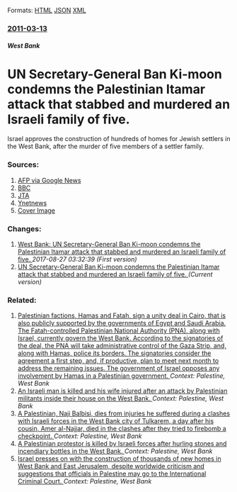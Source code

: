 
Formats: [HTML](/news/2011/03/13/un-secretary-general-ban-ki-moon-condemns-the-palestinian-itamar-attack-that-stabbed-and-murdered-an-israeli-family-of-five.html)  [JSON](/news/2011/03/13/un-secretary-general-ban-ki-moon-condemns-the-palestinian-itamar-attack-that-stabbed-and-murdered-an-israeli-family-of-five.json)  [XML](/news/2011/03/13/un-secretary-general-ban-ki-moon-condemns-the-palestinian-itamar-attack-that-stabbed-and-murdered-an-israeli-family-of-five.xml)  

### [2011-03-13](/news/2011/03/13/index.md)

##### West Bank
# UN Secretary-General Ban Ki-moon condemns the Palestinian Itamar attack that stabbed and murdered an Israeli family of five. 

Israel approves the construction of hundreds of homes for Jewish settlers in the West Bank, after the murder of five members of a settler family.


### Sources:

1. [AFP via Google News](http://www.google.com/hostednews/afp/article/ALeqM5ipKit5ZWTjrAKBPK9TsO92AHRg7Q?docId=CNG.b805aff6c27f0198bb74cd3263c88566.401)
2. [BBC](http://www.bbc.co.uk/news/world-middle-east-12725487)
3. [JTA](http://www.jta.org/news/article/2011/03/13/3086373/assailant-kills-parents-3-children-in-settlement)
4. [Ynetnews](http://www.ynetnews.com/articles/0,7340,L-4041216,00.html)
4. [Cover Image](http://www.bbc.co.uk/news/special/2015/newsspec_10857/bbc_news_logo.png?cb=1)

### Changes:

1. [West Bank: UN Secretary-General Ban Ki-moon condemns the Palestinian Itamar attack that stabbed and murdered an Israeli family of five. ](/news/2011/03/13/west-bank-un-secretary-general-ban-ki-moon-condemns-the-palestinian-itamar-attack-that-stabbed-and-murdered-an-israeli-family-of-five.md) _2017-08-27 03:32:39 (First version)_
1. [UN Secretary-General Ban Ki-moon condemns the Palestinian Itamar attack that stabbed and murdered an Israeli family of five. ](/news/2011/03/13/un-secretary-general-ban-ki-moon-condemns-the-palestinian-itamar-attack-that-stabbed-and-murdered-an-israeli-family-of-five.md) _(Current version)_

### Related:

1. [Palestinian factions, Hamas and Fatah, sign a unity deal in Cairo, that is also publicly supported by the governments of Egypt and Saudi Arabia. The Fatah-controlled Palestinian National Authority (PNA), along with Israel, currently govern the West Bank. According to the signatories of the deal, the PNA will take administrative control of the Gaza Strip, and, along with Hamas, police its borders. The signatories consider the agreement a first step, and, if productive, plan to meet next month to address the remaining issues. The government of Israel opposes any involvement by Hamas in a Palestinian government. ](/news/2017/10/12/palestinian-factions-hamas-and-fatah-sign-a-unity-deal-in-cairo-that-is-also-publicly-supported-by-the-governments-of-egypt-and-saudi-ara.md) _Context: Palestine, West Bank_
2. [An Israeli man is killed and his wife injured after an attack by Palestinian militants inside their house on the West Bank. ](/news/2013/10/11/an-israeli-man-is-killed-and-his-wife-injured-after-an-attack-by-palestinian-militants-inside-their-house-on-the-west-bank.md) _Context: Palestine, West Bank_
3. [A Palestinian, Naji Balbisi, dies from injuries he suffered during a clashes with Israeli forces in the West Bank city of Tulkarem, a day after his cousin, Amer al-Najjar, died in the clashes after they tried to firebomb a checkpoint. ](/news/2013/04/4/a-palestinian-naji-balbisi-dies-from-injuries-he-suffered-during-a-clashes-with-israeli-forces-in-the-west-bank-city-of-tulkarem-a-day-af.md) _Context: Palestine, West Bank_
4. [A Palestinian protestor is killed by Israeli forces after hurling stones and incendiary bottles in the West Bank. ](/news/2013/03/12/a-palestinian-protestor-is-killed-by-israeli-forces-after-hurling-stones-and-incendiary-bottles-in-the-west-bank.md) _Context: Palestine, West Bank_
5. [Israel presses on with the construction of thousands of new homes in West Bank and East Jerusalem, despite worldwide criticism and suggestions that officials in Palestine may go to the International Criminal Court. ](/news/2012/12/19/israel-presses-on-with-the-construction-of-thousands-of-new-homes-in-west-bank-and-east-jerusalem-despite-worldwide-criticism-and-suggestio.md) _Context: Palestine, West Bank_
